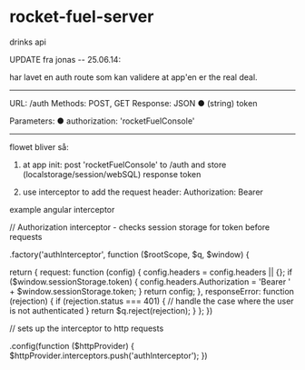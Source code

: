 rocket-fuel-server
==================

drinks api




UPDATE fra jonas -- 25.06.14:


har lavet en auth route som kan validere at app'en er the real deal.

---- 

URL: /auth 
Methods: POST, GET 
Response: JSON
● (string) token

Parameters: 
● authorization: 'rocketFuelConsole'

----

flowet bliver så:

1) at app init:
    post 'rocketFuelConsole' to /auth and store (localstorage/session/webSQL) response token

2) use interceptor to add the request header:
    Authorization: Bearer <token>


example angular interceptor


// Authorization interceptor - checks session storage for token before requests

.factory('authInterceptor', function ($rootScope, $q, $window) {

  return {
    request: function (config) {
      config.headers = config.headers || {};
      if ($window.sessionStorage.token) {
        config.headers.Authorization = 'Bearer ' + $window.sessionStorage.token;
      }
      return config;
    },
    responseError: function (rejection) {
      if (rejection.status === 401) {
        // handle the case where the user is not authenticated
      }
      return $q.reject(rejection);
    }
  };
})

// sets up the interceptor to http requests

  .config(function ($httpProvider) {
    $httpProvider.interceptors.push('authInterceptor');
  })


